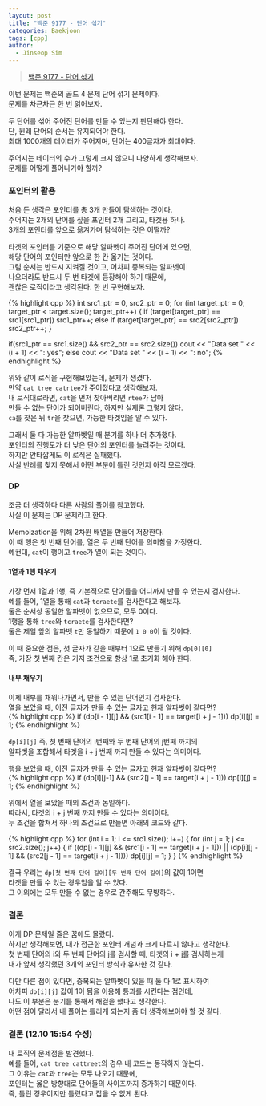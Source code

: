 ```yaml
---
layout: post
title: "백준 9177 - 단어 섞기"
categories: Baekjoon
tags: [cpp]
author:
  - Jinseop Sim
---
```

> [백준 9177 - 단어 섞기](https://www.acmicpc.net/problem/9177)

이번 문제는 백준의 골드 4 문제 단어 섞기 문제이다.  
문제를 차근차근 한 번 읽어보자.  

두 단어를 섞어 주어진 단어를 만들 수 있는지 판단해야 한다.  
단, 원래 단어의 순서는 유지되어야 한다.  
최대 1000개의 데이터가 주어지며, 단어는 400글자가 최대이다.  

주어지는 데이터의 수가 그렇게 크지 않으니 다양하게 생각해보자.  
문제를 어떻게 풀어나가야 할까?  

### 포인터의 활용
처음 든 생각은 포인터를 총 3개 만들어 탐색하는 것이다.  
주어지는 2개의 단어를 짚을 포인터 2개 그리고, 타겟용 하나.  
3개의 포인터를 앞으로 옮겨가며 탐색하는 것은 어떨까?  

타겟의 포인터를 기준으로 해당 알파벳이 주어진 단어에 있으면,  
해당 단어의 포인터만 앞으로 한 칸 옮기는 것이다.  
그럼 순서는 반드시 지켜질 것이고, 어차피 중복되는 알파벳이  
나오더라도 반드시 두 번 타겟에 등장해야 하기 때문에,  
괜찮은 로직이라고 생각된다. 한 번 구현해보자.  

{% highlight cpp %}
int src1_ptr = 0, src2_ptr = 0;
for (int target_ptr = 0; target_ptr < target.size(); target_ptr++) {
    if (target[target_ptr] == src1[src1_ptr])
        src1_ptr++;
    else if (target[target_ptr] == src2[src2_ptr])
        src2_ptr++;
}

if(src1_ptr == src1.size() && src2_ptr == src2.size())
    cout << "Data set " << (i + 1) << ": yes";
else
    cout << "Data set " << (i + 1) << ": no";
{% endhighlight %}

위와 같이 로직을 구현해보았는데, 문제가 생겼다.  
만약 ```cat tree catrtee```가 주어졌다고 생각해보자.  
내 로직대로라면, ```cat```을 먼저 찾아버리면 ```rtee```가 남아  
만들 수 없는 단어가 되어버린다, 하지만 실제론 그렇지 않다.  
```ca```를 찾은 뒤 ```tr```을 찾으면, 가능한 타겟임을 알 수 있다.  

그래서 둘 다 가능한 알파벳일 때 분기를 하나 더 추가했다.  
포인터의 진행도가 더 낮은 단어의 포인터를 늘려주는 것이다.  
하지만 안타깝게도 이 로직은 실패했다.  
사실 반례를 찾지 못해서 어떤 부분이 틀린 것인지 아직 모르겠다.  

### DP
조금 더 생각하다 다른 사람의 풀이를 참고했다.  
사실 이 문제는 DP 문제라고 한다.  

Memoization을 위해 2차원 배열을 만들어 저장한다.  
이 때 행은 첫 번째 단어를, 열은 두 번째 단어를 의미함을 가정한다.  
예컨대, ```cat```이 행이고 ```tree```가 열이 되는 것이다.  

#### 1열과 1행 채우기
가장 먼저 1열과 1행, 즉 기본적으로 단어들을 어디까지 만들 수 있는지 검사한다.  
예를 들어, 1열을 통해 ```cat```과 ```tcraete```를 검사한다고 해보자.  
둘은 순서상 동일한 알파벳이 없으므로, 모두 0이다.  
1행을 통해 ```tree```와 ```tcraete```를 검사한다면?  
둘은 제일 앞의 알파벳 ```t```만 동일하기 때문에 ```1 0 0```이 될 것이다.  

이 때 중요한 점은, 첫 글자가 같을 때부터 1으로 만들기 위해 ```dp[0][0]```  
즉, 가장 첫 번째 칸은 기저 조건으로 항상 1로 초기화 해야 한다.  

#### 내부 채우기
이제 내부를 채워나가면서, 만들 수 있는 단어인지 검사한다.  
열을 보았을 때, 이전 글자가 만들 수 있는 글자고 현재 알파벳이 같다면?  
{% highlight cpp %}
if (dp[i - 1][j] && (src1[i - 1] == target[i + j - 1]))
        dp[i][j] = 1;
{% endhighlight %}

```dp[i][j]``` 즉, 첫 번째 단어의 i번째와 두 번째 단어의 j번째 까지의  
알파벳을 조합해서 타겟을 i + j 번째 까지 만들 수 있다는 의미이다.  

행을 보았을 때, 이전 글자가 만들 수 있는 글자고 현재 알파벳이 같다면?  
{% highlight cpp %}
if (dp[i][j-1] && (src2[j - 1] == target[i + j - 1]))
        dp[i][j] = 1;
{% endhighlight %}

위에서 열을 보았을 때의 조건과 동일하다.  
따라서, 타겟의 i + j 번째 까지 만들 수 있다는 의미이다.   
두 조건을 합쳐서 하나의 조건으로 만들면 아래의 코드와 같다.  

{% highlight cpp %}
for (int i = 1; i <= src1.size(); i++) {
    for (int j = 1; j <= src2.size(); j++) {
        if ((dp[i - 1][j] && (src1[i - 1] == target[i + j - 1])) || (dp[i][j - 1] && (src2[j - 1] == target[i + j - 1])))
            dp[i][j] = 1;
    }
}
{% endhighlight %}

결국 우리는 ```dp[첫 번째 단어 길이][두 번째 단어 길이]```의 값이 1이면  
타겟을 만들 수 있는 경우임을 알 수 있다.  
그 이외에는 모두 만들 수 없는 경우로 간주해도 무방하다.  

### 결론
이게 DP 문제일 줄은 꿈에도 몰랐다.  
하지만 생각해보면, 내가 접근한 포인터 개념과 크게 다르지 않다고 생각한다.  
첫 번째 단어의 i와 두 번째 단어의 j를 검사할 때, 타겟의 i + j를 검사하는게  
내가 앞서 생각했던 3개의 포인터 방식과 유사한 것 같다.  

다만 다른 점이 있다면, 중복되는 알파벳이 있을 때 둘 다 1로 표시하여  
어차피 ```dp[i][j]``` 값이 1이 됨을 이용해 통과를 시킨다는 점인데,  
나도 이 부분은 분기를 통해서 해결을 했다고 생각한다.  
어떤 점이 달라서 내 풀이는 틀리게 되는지 좀 더 생각해보아야 할 것 같다.  

### 결론 (12.10 15:54 수정)
내 로직의 문제점을 발견했다.  
예를 들어, ```cat tree cattreet```의 경우 내 코드는 동작하지 않는다.  
그 이유는 ```cat```과 ```tree```는 모두 나오기 때문에,  
포인터는 옳은 방향대로 단어들의 사이즈까지 증가하기 때문이다.  
즉, 틀린 경우이지만 틀렸다고 잡을 수 없게 된다.  
